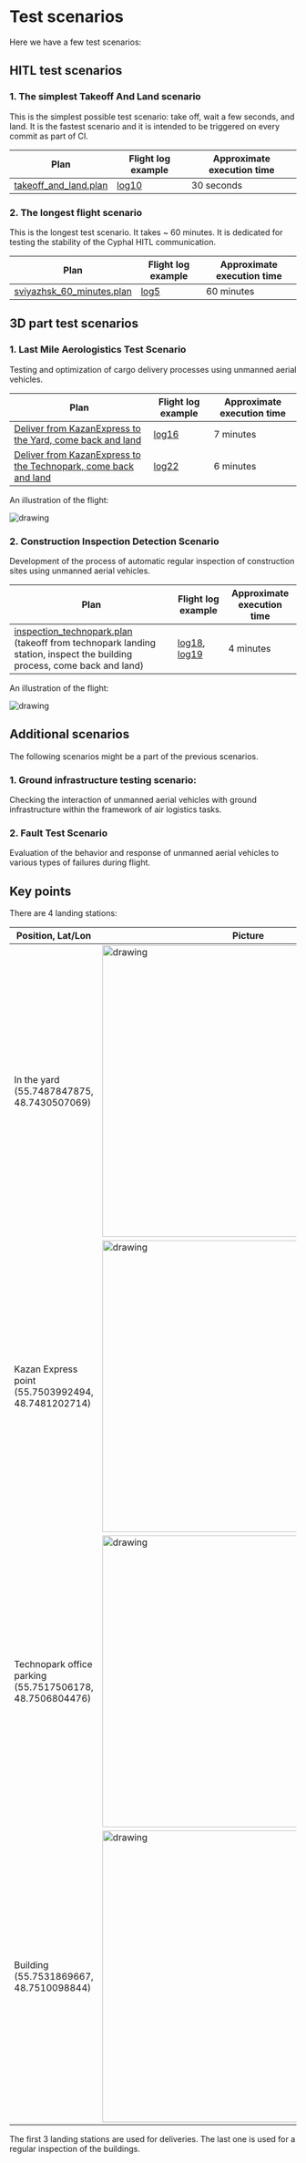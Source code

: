 # Test scenarios

Here we have a few test scenarios:

## HITL test scenarios

### 1. The simplest Takeoff And Land scenario

This is the simplest possible test scenario: take off, wait a few seconds, and land. It is the fastest scenario and it is intended to be triggered on every commit as part of CI.

| Plan | Flight log example | Approximate execution time |
|-|-|-|
| [takeoff_and_land.plan](takeoff_and_land.plan) | [log10](https://review.px4.io/plot_app?log=9aeb4932-991a-4856-b292-187d6a9f37af) | 30 seconds |

### 2. The longest flight scenario

This is the longest test scenario. It takes ~ 60 minutes. It is dedicated for testing the stability of the Cyphal HITL communication.

| Plan | Flight log example | Approximate execution time |
|-|-|-|
| [sviyazhsk_60_minutes.plan](sviyazhsk_60_minutes.plan) | [log5](https://review.px4.io/plot_app?log=651ad2b4-149c-4b6c-8dd5-70a0c92c3617) | 60 minutes |

## 3D part test scenarios

### 1. Last Mile Aerologistics Test Scenario

Testing and optimization of cargo delivery processes using unmanned aerial vehicles.

| Plan | Flight log example | Approximate execution time |
|-|-|-|
| [Deliver from KazanExpress to the Yard, come back and land](delivery_from_kazanexpress_to_yard.plan) | [log16](https://review.px4.io/plot_app?log=c63a3a10-5f1f-4d51-97a9-cfa0970b9f3c) | 7 minutes |
| [Deliver from KazanExpress to the Technopark, come back and land](delivery_from_kazanexpress_to_technopark.plan) | [log22](https://review.px4.io/plot_app?log=3bea8e60-9f15-47ef-8954-be7cf0ae5e65) | 6 minutes |

An illustration of the flight:

<img src="https://raw.githubusercontent.com/RaccoonlabDev/innopolis_vtol_dynamics/docs/assets/delivery.png" alt="drawing"/>


### 2. Construction Inspection Detection Scenario

Development of the process of automatic regular inspection of construction sites using unmanned aerial vehicles.

| Plan | Flight log example | Approximate execution time |
|-|-|-|
| [inspection_technopark.plan](inspection_technopark.plan) (takeoff from technopark landing station, inspect the building process, come back and land) | [log18](https://review.px4.io/plot_app?log=2087803f-a0ea-41c6-b322-eb8ef06ad82d), [log19](https://review.px4.io/plot_app?log=03ceb5fd-3eb6-4f11-a743-4a65a1246c71) | 4 minutes |

An illustration of the flight:

<img src="https://raw.githubusercontent.com/RaccoonlabDev/innopolis_vtol_dynamics/docs/assets/inspection.png" alt="drawing"/>


## Additional scenarios

The following scenarios might be a part of the previous scenarios.

### 1. Ground infrastructure testing scenario:

Checking the interaction of unmanned aerial vehicles with ground infrastructure within the framework of air logistics tasks.

### 2. Fault Test Scenario

Evaluation of the behavior and response of unmanned aerial vehicles to various types of failures during flight.


## Key points

There are 4 landing stations:

| Position, Lat/Lon               | Picture |
| ------------------------- | ------- |
| In the yard (55.7487847875, 48.7430507069) | <img src="https://raw.githubusercontent.com/RaccoonlabDev/innopolis_vtol_dynamics/docs/assets/landing_station_yard.png" width="512" alt="drawing"/> |  |
| Kazan Express point (55.7503992494, 48.7481202714) | <img src="https://raw.githubusercontent.com/RaccoonlabDev/innopolis_vtol_dynamics/docs/assets/landing_station_kazanexpress.png" width="512" alt="drawing"/> |
| Technopark office parking (55.7517506178, 48.7506804476) | <img src="https://raw.githubusercontent.com/RaccoonlabDev/innopolis_vtol_dynamics/docs/assets/landing_station_technopark.png" width="512" alt="drawing"/> |
| Building (55.7531869667, 48.7510098844) | <img src="https://raw.githubusercontent.com/RaccoonlabDev/innopolis_vtol_dynamics/docs/assets/landing_station_building.png" width="512" alt="drawing"/> |

The first 3 landing stations are used for deliveries. The last one is used for a regular inspection of the buildings.
